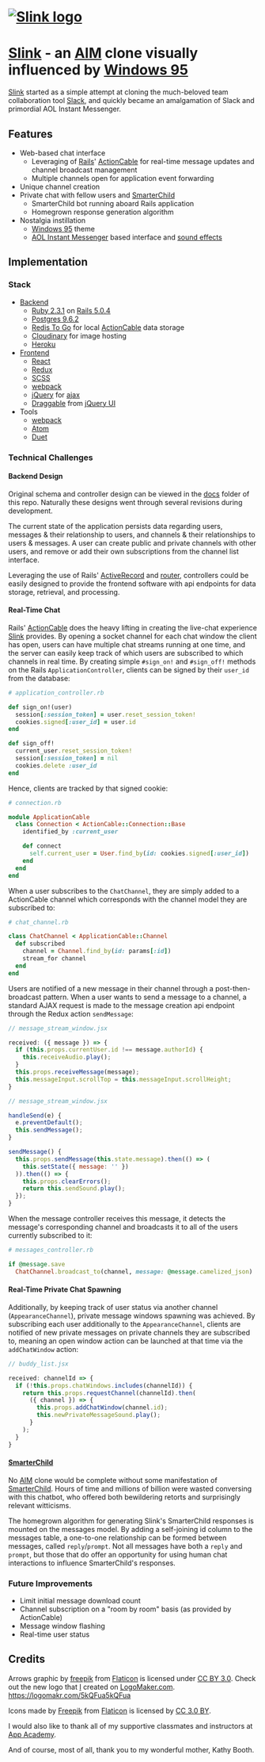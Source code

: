 # [![Slink logo][slink_logo]][slink]
# [Slink][slink] - an [AIM][aim] clone visually influenced by [Windows 95][windows95]
[Slink][slink] started as a simple attempt at cloning the much-beloved team collaboration tool [Slack][slack], and quickly became an amalgamation of Slack and primordial AOL Instant Messenger.

## Features
- Web-based chat interface
  - Leveraging of [Rails][ror]' [ActionCable][action_cable] for real-time message updates and channel broadcast management
  - Multiple channels open for application event forwarding
- Unique channel creation
- Private chat with fellow users and [SmarterChild][smarter_child]
  - SmarterChild bot running aboard Rails application
  - Homegrown response generation algorithm
- Nostalgia instillation
  - [Windows 95][windows95] theme
  - [AOL Instant Messenger][aim] based interface and [sound effects][aim_sound_effects]

## Implementation
### Stack
- [Backend](Gemfile)
  - [Ruby 2.3.1][ruby231] on [Rails 5.0.4][rails504]
  - [Postgres 9.6.2][postgres962]
  - [Redis To Go][redis] for local [ActionCable][action_cable] data storage
  - [Cloudinary][cloudinary] for image hosting
  - [Heroku][heroku]
- [Frontend](package.json)
  - [React][react]
  - [Redux][redux]
  - [SCSS][scss]
  - [webpack][webpack]
  - [jQuery][jquery] for [ajax][jquery_ajax]
  - [Draggable][jquery_ui_draggable] from [jQuery UI][jquery_ui]
- Tools
  - [webpack][webpack]
  - [Atom][atom]
  - [Duet][duet]

### Technical Challenges
#### Backend Design
Original schema and controller design can be viewed in the [docs](docs) folder of this repo. Naturally these designs went through several revisions during development.

The current state of the application persists data regarding users, messages & their relationship to users, and channels & their relationships to users & messages. A user can create public and private channels with other users, and remove or add their own subscriptions from the channel list interface.

Leveraging the use of Rails' [ActiveRecord][active_record] and [router][rails_router], controllers could be easily designed to provide the frontend software with api endpoints for data storage, retrieval, and processing.

#### Real-Time Chat
Rails' [ActionCable][action_cable] does the heavy lifting in creating the live-chat experience [Slink][slink] provides. By opening a socket channel for each chat window the client has open, users can have multiple chat streams running at one time, and the server can easily keep track of which users are subscribed to which channels in real time. By creating simple `#sign_on!` and `#sign_off!` methods on the Rails `ApplicationController`, clients can be signed by their `user_id` from the database:

```ruby
# application_controller.rb

def sign_on!(user)
  session[:session_token] = user.reset_session_token!
  cookies.signed[:user_id] = user.id
end

def sign_off!
  current_user.reset_session_token!
  session[:session_token] = nil
  cookies.delete :user_id
end
```

Hence, clients are tracked by that signed cookie:

```ruby
# connection.rb

module ApplicationCable
  class Connection < ActionCable::Connection::Base
    identified_by :current_user

    def connect
      self.current_user = User.find_by(id: cookies.signed[:user_id])
    end
  end
end
```

When a user subscribes to the `ChatChannel`, they are simply added to a ActionCable channel which corresponds with the channel model they are subscribed to:

```ruby
# chat_channel.rb

class ChatChannel < ApplicationCable::Channel
  def subscribed
    channel = Channel.find_by(id: params[:id])
    stream_for channel
  end
end
```

Users are notified of a new message in their channel through a post-then-broadcast pattern. When a user wants to send a message to a channel, a standard AJAX request is made to the message creation api endpoint through the Redux action `sendMessage`:

```javascript
// message_stream_window.jsx

received: ({ message }) => {
  if (this.props.currentUser.id !== message.authorId) {
    this.receiveAudio.play();
  }
  this.props.receiveMessage(message);
  this.messageInput.scrollTop = this.messageInput.scrollHeight;
}
```

```javascript
// message_stream_window.jsx

handleSend(e) {
  e.preventDefault();
  this.sendMessage();
}

sendMessage() {
  this.props.sendMessage(this.state.message).then(() => (
    this.setState({ message: '' })
  )).then(() => {
    this.props.clearErrors();
    return this.sendSound.play();
  });
}
```

When the message controller receives this message, it detects the message's corresponding channel and broadcasts it to all of the users currently subscribed to it:

```ruby
# messages_controller.rb

if @message.save
  ChatChannel.broadcast_to(channel, message: @message.camelized_json)
```

#### Real-Time Private Chat Spawning
Additionally, by keeping track of user status via another channel (`AppearanceChannel`), private message windows spawning was achieved. By subscribing each user additionally to the `AppearanceChannel`, clients are notified of new private messages on private channels they are subscribed to, meaning an open window action can be launched at that time via the `addChatWindow` action:

```javascript
// buddy_list.jsx

received: channelId => {
  if (!this.props.chatWindows.includes(channelId)) {
    return this.props.requestChannel(channelId).then(
      ({ channel }) => {
        this.props.addChatWindow(channel.id);
        this.newPrivateMessageSound.play();
      }
    );
  }
}
```

#### [SmarterChild][smarter_child]
No [AIM][aim] clone would be complete without some manifestation of [SmarterChild][smarter_child]. Hours of time and millions of billion were wasted conversing with this chatbot, who offered both bewildering retorts and surprisingly relevant witticisms.

The homegrown algorithm for generating Slink's SmarterChild responses is mounted on the messages model. By adding a self-joining id column to the messages table, a one-to-one relationship can be formed between messages, called `reply`/`prompt`. Not all messages have both a `reply` and `prompt`, but those that do offer an opportunity for using human chat interactions to influence SmarterChild's responses.

### Future Improvements
- Limit initial message download count
- Channel subscription on a "room by room" basis (as provided by ActionCable)
- Message window flashing
- Real-time user status

## Credits
Arrows graphic by [freepik](http://www.flaticon.com/authors/freepik) from [Flaticon](http://www.flaticon.com) is licensed under [CC BY 3.0](http://creativecommons.org/licenses/by/3.0/). Check out the new logo that [I](https://github.com/virginiac32) created on [LogoMaker.com](http://logomakr.com). https://logomakr.com/5kQFua5kQFua

Icons made by [Freepik](http://www.freepik.com) from [Flaticon](http://www.flaticon.com) is licensed by [CC 3.0 BY](http://creativecommons.org/licenses/by/3.0/).

I would also like to thank all of my supportive classmates and instructors at [App Academy][app_academy].

And of course, most of all, thank you to my wonderful mother, Kathy Booth.

<!-- ### Links ### -->
<!-- Inspirations -->
[slink]: http://www.slink.chat/
[slack]: https://slack.com/
[aim]: https://www.aim.com/
[windows95]: https://en.wikipedia.org/wiki/Windows_95
[smarter_child]: https://en.wikipedia.org/wiki/SmarterChild
[app_academy]: https://www.appacademy.io/

<!-- Data Sources -->
[aim_sound_effects]: http://gauss.ececs.uc.edu/Courses/c653/lectures/AIM/sound/?C=D;O=A

<!-- Technologies -->
[ror]: http://rubyonrails.org/
[ruby231]: https://www.ruby-lang.org/en/news/2016/04/26/ruby-2-3-1-released/
[rails504]: http://weblog.rubyonrails.org/2017/6/19/Rails-5-0-4-has-been-released/
[postgres962]: https://www.postgresql.org/docs/9.6/static/release-9-6-2.html
[redis]: http://redistogo.com/
[cloudinary]: http://cloudinary.com/
[action_cable]: http://edgeguides.rubyonrails.org/action_cable_overview.html
[rails_router]: http://api.rubyonrails.org/classes/ActionDispatch/Routing.html
[active_record]: https://github.com/rails/rails/tree/master/activerecord

[react]: https://facebook.github.io/react/
[redux]: http://redux.js.org/
[webpack]: https://webpack.github.io/
[scss]: http://sass-lang.com/
[jquery]: https://jquery.com/
[jquery_ajax]: http://api.jquery.com/jquery.ajax/
[jquery_ui]: https://jqueryui.com/
[jquery_ui_draggable]: https://jqueryui.com/draggable/

[heroku]:https://www.heroku.com/
[atom]: https://atom.io/
[duet]: https://www.duetdisplay.com/

<!-- Tools -->
[trello]: https://trello.com/invite/b/FZDx2kmG/cb21f57f8484fb9572647d758cd11713/slink

<!-- Images -->
[slink_logo]: http://res.cloudinary.com/dfawecall/image/upload/v1501278100/Screen_Shot_2017-07-28_at_2.39.04_PM_cttfo6.png
